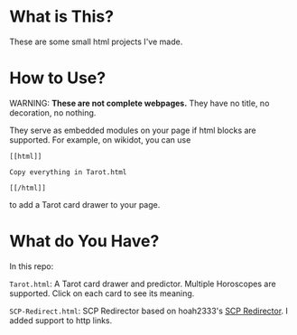 # What is This?
These are some small html projects I've made.

# How to Use?
WARNING: **These are not complete webpages.** They have no title, no decoration, no nothing.

They serve as embedded modules on your page if html blocks are supported. For example, on wikidot, you can use

```
[[html]]

Copy everything in Tarot.html

[[/html]]
```

to add a Tarot card drawer to your page.

# What do You Have?
In this repo:

`Tarot.html`: A Tarot card drawer and predictor. Multiple Horoscopes are supported. Click on each card to see its meaning.

`SCP-Redirect.html`: SCP Redirector based on hoah2333's [SCP Redirector](https://github.com/hoah2333/Archived-works/tree/main/SCP/scp-redirecter). I added support to http links.
